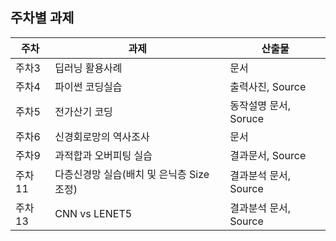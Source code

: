 ## 주차별 과제
   
   주차 | 과제 | 산출물
   ------- | ------------ | -----------
주차3 | 딥러닝 활용사례 |   문서 
주차4 | 파이썬 코딩실습 |   출력사진, Source
주차5 | 전가산기 코딩 |   동작설명 문서, Soruce
주차6 | 신경회로망의 역사조사 |  문서 
주차9 | 과적합과 오버피팅 실습 | 결과문서, Source
주차11 | 다층신경망 실습(배치 및 은닉층 Size 조정) | 결과분석 문서, Source
주차13 | CNN vs LENET5 | 결과분석 문서, Source

